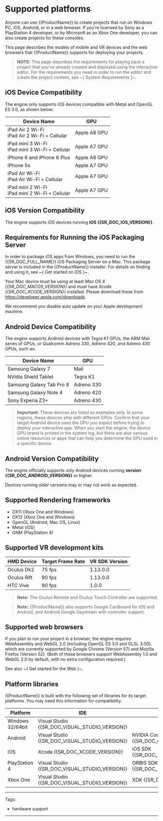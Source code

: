 # Supported platforms

Anyone can use {{ProductName}} to create projects that run on Windows PC, iOS, Android, or in a web browser. If you're licensed by Sony as a PlayStation 4 developer, or by Microsoft as an Xbox One developer, you can also create projects for these consoles.

This page describes the models of mobile and VR devices and the web browsers that {{ProductName}} supports for deploying your projects.

>	**NOTE:** This page describes the requirements for playing back a project that you've already created and deployed using the interactive editor. For the requirements you need in order to run the editor and create the project content, see ~{ System Requirements }~.

## iOS Device Compatibility

The engine only supports iOS devices compatible with Metal and OpenGL ES 3.0, as shown below:

| Device Name | GPU |
|---|---|
| iPad Air 2 Wi-Fi<br>iPad Air 2 Wi-Fi + Cellular | Apple A8 GPU |
| iPad mini 3 Wi-Fi<br>iPad mini 3 Wi-Fi + Cellular | Apple A7 GPU |
| iPhone 6 and iPhone 6 Plus | Apple A8 GPU |
| iPhone 5s | Apple A7 GPU |
| iPad Air Wi-Fi<br>iPad Air Wi-Fi + Cellular | Apple A7 GPU |
| iPad mini 2 Wi-Fi<br>iPad mini 2 Wi-Fi + Cellular | Apple A7 GPU |

## iOS Version Compatibility

The engine supports iOS devices running **iOS {{SR_DOC_IOS_VERSION}}**.

## Requirements for Running the iOS Packaging Server

In order to package iOS apps from Windows, you need to run the {{SR_DOC_FULL_NAME}} iOS Packaging Server on a Mac. This package server is included in the {{ProductName}} installer. For details on finding and using it, see ~{ Get started on iOS }~.

Your Mac device must be using at least *Mac OS X {{SR_DOC_MACOS_VERSION}}* and must have *Xcode {{SR_DOC_XCODE_VERSION}}* installed. Please download these from <https://developer.apple.com/downloads>.

We recommend you disable auto update on your Apple development machine. <!-- If you already have a newer version of Xcode installed (Xcode 7), you can simply delete that from your application folder and copy the one you have downloaded from the Apple website there. -->

## Android Device Compatibility

The engine supports Android devices with Tegra K1 GPUs, the ARM Mali series of GPUs, or Qualcomm Adreno 330, Adreno 420, and Adreno 430 GPUs, such as:

| Device Name | GPU |
|---|---|
| Samsung Galaxy 7 | Mali |
| NVidia Shield Tablet | Tegra K1 |
| Samsung Galaxy Tab Pro 8 | Adreno 330 |
| Samsung Galaxy Note 4 | Adreno 420 |
| Sony Experia Z3+ | Adreno 430 |

> **Important:** These devices are listed as examples only. In some regions, these devices ship with different GPUs.
> Confirm that your target Android device uses the GPU you expect before trying to deploy your interactive app. When you start the engine, the device GPU brand is printed in the system log, but there are also various online resources or apps that can help you determine the GPU used in a specific device.

## Android Version Compatibility

The engine officially supports only Android devices running **version {{SR_DOC_ANDROID_VERSION}}** or higher.

Devices running older versions may or may not work as expected.

## Supported Rendering frameworks

- DX11 (Xbox One and Windows)
- DX12 (Xbox One and Windows)
- OpenGL (Android, Mac OS, Linux)
- Metal (iOS)
- GNM (PlayStation 4)

## Supported VR development kits

| HMD Device | Target Frame Rate | VR SDK Version |
|------------|-------------------|-----|
| Oculus Dk2 | 75 fps            | 1.13.0.0  |
| Oculus Rift | 90 fps            | 1.13.0.0  |
| HTC Vive       | 90 fps            | 1.0.0  |

>**Note:** The Oculus Remote and Oculus Touch Controller are supported.

>**Note:** {{ProductName}} also supports Google Cardboard for iOS and Android, and Android Google Daydream with controller support.

## Supported web browsers

If you plan to run your project in a browser, the engine requires WebAssembly and WebGL 2.0 (including OpenGL ES 3.0 and GLSL 3.00), which are currently supported by Google Chrome (Version 57) and Mozilla Firefox (Version 52). (Both of these browsers support WebAssembly 1.0 and WebGL 2.0 by default, with no extra configuration required.)

See also ~{ Get started for the Web }~.

## Platform libraries

{{ProductName}} is built with the following set of libraries for its target platforms. You may need this information for compatibility.

| Platform | IDE | SDK |
|---|---|---|
| Windows 32/64bit | Visual Studio {{SR_DOC_VISUAL_STUDIO_VERSION}} | |
| Android | Visual Studio {{SR_DOC_VISUAL_STUDIO_VERSION}} | NVIDIA CodeWorks for Android {{SR_DOC_CODEWORKS_VERSION}} |
| iOS | Xcode {{SR_DOC_XCODE_VERSION}} | iOS SDK {{SR_DOC_IOS_SDK_VERSION}} |
| PlayStation 4 | Visual Studio {{SR_DOC_VISUAL_STUDIO_VERSION}} | ORBIS SDK {{SR_DOC_PS4_SDK_VERSION}} |
| Xbox One | Visual Studio {{SR_DOC_VISUAL_STUDIO_VERSION}} | XDK {{SR_DOC_XDK_VERSION}} |

---
Tags:
- hardware support
---
